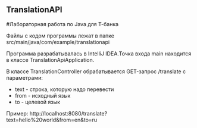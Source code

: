 ## TranslationAPI
#Лабораторная работа по Java для Т-банка

Файлы с кодом программы лежат в папке src/main/java/com/example/translationapi

Программа разрабатывалась в IntelliJ IDEA.Точка входа main находится в классе TranslationApiApplication. 

В классе TranslationController обрабатывается GET-запрос /translate с параметрами:
- text - строка, которую надо перевести
- from - исходный язык
- to - целевой язык

Пример: http://localhost:8080/translate?text=hello%20world&from=en&to=ru

